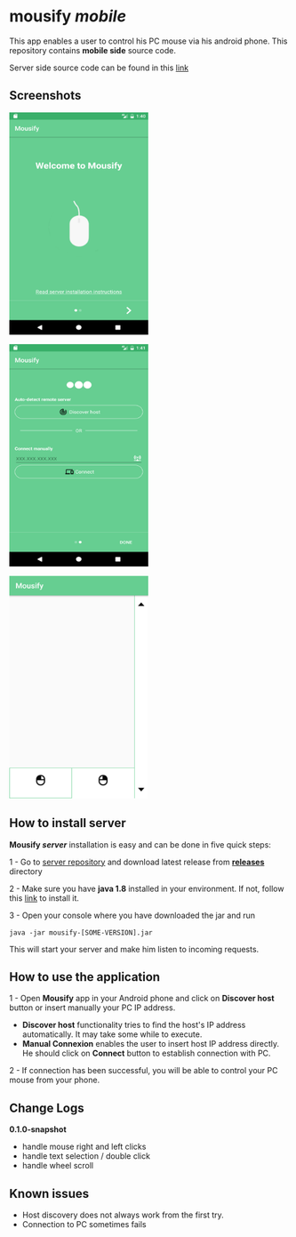 # mousify _mobile_
This app enables a user to control his PC mouse via his android phone. This repository contains **mobile side** source code.

Server side source code can be found in this [link](https://github.com/Hazem-Ben-Khalfallah/mousify-server)

## Screenshots
<p>
<img src="./screenshots/welcomePage.png" width="250" height="400">
</p>
<p>
<img src="./screenshots/connexionPage.png" width="250" height="400">
</p>
<img src="./screenshots/mousePad.png" width="250" height="400">


## How to install server
**Mousify _server_** installation is easy and can be done in five quick steps:

1 - Go to [server repository](https://github.com/Hazem-Ben-Khalfallah/mousify-server) and download latest release from [**releases**](./releases) directory

2 - Make sure you have **java 1.8** installed in your environment. If not, follow this [link](https://java.com/en/download/help/download_options.xml) to install it.

3 - Open your console where you have downloaded the jar and run

    java -jar mousify-[SOME-VERSION].jar

This will start your server and make him listen to incoming requests.

## How to use the application
1 - Open **Mousify** app in your Android phone and click on **Discover host** button or insert manually your PC IP address.
- **Discover host** functionality tries to find the host's IP address automatically. It may take some while to execute.
- **Manual Connexion** enables the user to insert host IP address directly. He should click on **Connect** button to establish connection with PC.

2 - If connection has been successful, you will be able to control your PC mouse from your phone.

## Change Logs
**0.1.0-snapshot**
- handle mouse right and left clicks
- handle text selection / double click
- handle wheel scroll

## Known issues
- Host discovery does not always work from the first try.
- Connection to PC sometimes fails